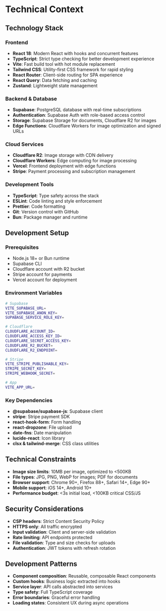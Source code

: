 # Technical Context

## Technology Stack

### Frontend
- **React 18**: Modern React with hooks and concurrent features
- **TypeScript**: Strict type checking for better development experience
- **Vite**: Fast build tool with hot module replacement
- **Tailwind CSS**: Utility-first CSS framework for rapid styling
- **React Router**: Client-side routing for SPA experience
- **React Query**: Data fetching and caching
- **Zustand**: Lightweight state management

### Backend & Database
- **Supabase**: PostgreSQL database with real-time subscriptions
- **Authentication**: Supabase Auth with role-based access control
- **Storage**: Supabase Storage for documents, Cloudflare R2 for images
- **Edge Functions**: Cloudflare Workers for image optimization and signed URLs

### Cloud Services
- **Cloudflare R2**: Image storage with CDN delivery
- **Cloudflare Workers**: Edge computing for image processing
- **Vercel**: Frontend deployment with edge functions
- **Stripe**: Payment processing and subscription management

### Development Tools
- **TypeScript**: Type safety across the stack
- **ESLint**: Code linting and style enforcement
- **Prettier**: Code formatting
- **Git**: Version control with GitHub
- **Bun**: Package manager and runtime

## Development Setup

### Prerequisites
- Node.js 18+ or Bun runtime
- Supabase CLI
- Cloudflare account with R2 bucket
- Stripe account for payments
- Vercel account for deployment

### Environment Variables
```bash
# Supabase
VITE_SUPABASE_URL=
VITE_SUPABASE_ANON_KEY=
SUPABASE_SERVICE_ROLE_KEY=

# Cloudflare
CLOUDFLARE_ACCOUNT_ID=
CLOUDFLARE_ACCESS_KEY_ID=
CLOUDFLARE_SECRET_ACCESS_KEY=
CLOUDFLARE_R2_BUCKET=
CLOUDFLARE_R2_ENDPOINT=

# Stripe
VITE_STRIPE_PUBLISHABLE_KEY=
STRIPE_SECRET_KEY=
STRIPE_WEBHOOK_SECRET=

# App
VITE_APP_URL=
```

### Key Dependencies
- **@supabase/supabase-js**: Supabase client
- **stripe**: Stripe payment SDK
- **react-hook-form**: Form handling
- **react-dropzone**: File upload
- **date-fns**: Date manipulation
- **lucide-react**: Icon library
- **clsx & tailwind-merge**: CSS class utilities

## Technical Constraints
- **Image size limits**: 10MB per image, optimized to <500KB
- **File types**: JPG, PNG, WebP for images; PDF for documents
- **Browser support**: Chrome 90+, Firefox 88+, Safari 14+, Edge 90+
- **Mobile support**: iOS 14+, Android 10+
- **Performance budget**: <3s initial load, <100KB critical CSS/JS

## Security Considerations
- **CSP headers**: Strict Content Security Policy
- **HTTPS only**: All traffic encrypted
- **Input validation**: Client and server-side validation
- **Rate limiting**: API endpoints protected
- **File validation**: Type and size checks for uploads
- **Authentication**: JWT tokens with refresh rotation

## Development Patterns
- **Component composition**: Reusable, composable React components
- **Custom hooks**: Business logic extracted into hooks
- **Service layer**: API calls abstracted into services
- **Type safety**: Full TypeScript coverage
- **Error boundaries**: Graceful error handling
- **Loading states**: Consistent UX during async operations
